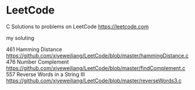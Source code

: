 # LeetCode
C Solutions to problems on LeetCode https://leetcode.com

my soluting

461 Hamming Distance https://github.com/xiyeweiliang/LeetCode/blob/master/hammingDistance.c
476 Number Complement https://github.com/xiyeweiliang/LeetCode/blob/master/findComplement.c
557 Reverse Words in a String III https://github.com/xiyeweiliang/LeetCode/blob/master/reverseWords3.c


